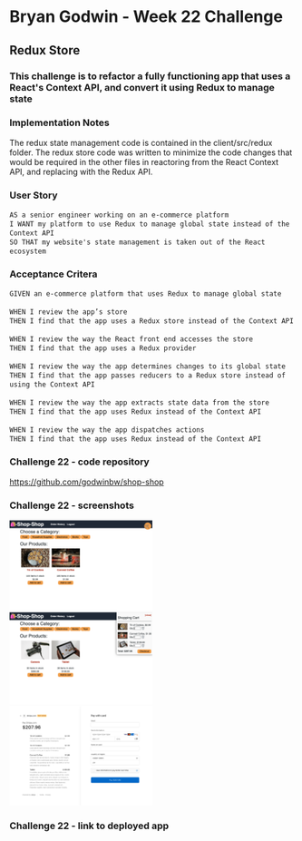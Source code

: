 # **Bryan Godwin - Week 22 Challenge**

## **Redux Store**

### This challenge is to refactor a fully functioning app that uses a React's Context API, and convert it using Redux to manage state

### Implementation Notes

The redux state management code is contained in the client/src/redux folder. The redux store code was written to minimize the code changes that would be required in the other files in reactoring from the React Context API, and replacing with the Redux API.

### **User Story**

    AS a senior engineer working on an e-commerce platform
    I WANT my platform to use Redux to manage global state instead of the Context API
    SO THAT my website's state management is taken out of the React ecosystem

### **Acceptance Critera**

    GIVEN an e-commerce platform that uses Redux to manage global state

    WHEN I review the app’s store
    THEN I find that the app uses a Redux store instead of the Context API

    WHEN I review the way the React front end accesses the store
    THEN I find that the app uses a Redux provider

    WHEN I review the way the app determines changes to its global state
    THEN I find that the app passes reducers to a Redux store instead of using the Context API

    WHEN I review the way the app extracts state data from the store
    THEN I find that the app uses Redux instead of the Context API

    WHEN I review the way the app dispatches actions
    THEN I find that the app uses Redux instead of the Context API

### **Challenge 22 - code repository**

<https://github.com/godwinbw/shop-shop>

### **Challenge 22 - screenshots**

<img src="./screenshot-1.png" style="width: 50%; height=auto;">

<img src="./screenshot-2.png" style="width: 50%; height=auto;">

<img src="./screenshot-3.png" style="width: 50%; height=auto;">

### **Challenge 22 - link to deployed app**

<!--
<https://serene-island-55401.herokuapp.com/>
-->
